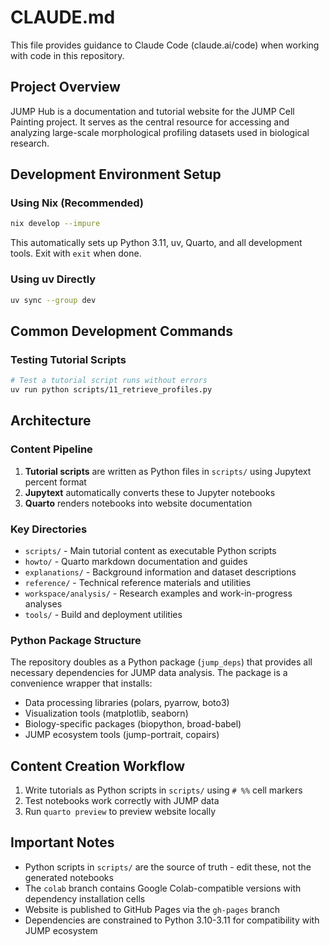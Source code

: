 # CLAUDE.md

This file provides guidance to Claude Code (claude.ai/code) when working with code in this repository.

## Project Overview

JUMP Hub is a documentation and tutorial website for the JUMP Cell Painting project. It serves as the central resource for accessing and analyzing large-scale morphological profiling datasets used in biological research.

## Development Environment Setup

### Using Nix (Recommended)
```bash
nix develop --impure
```
This automatically sets up Python 3.11, uv, Quarto, and all development tools. Exit with `exit` when done.

### Using uv Directly
```bash
uv sync --group dev
```

## Common Development Commands

### Testing Tutorial Scripts
```bash
# Test a tutorial script runs without errors
uv run python scripts/11_retrieve_profiles.py
```

## Architecture

### Content Pipeline
1. **Tutorial scripts** are written as Python files in `scripts/` using Jupytext percent format
2. **Jupytext** automatically converts these to Jupyter notebooks 
3. **Quarto** renders notebooks into website documentation

### Key Directories
- `scripts/` - Main tutorial content as executable Python scripts
- `howto/` - Quarto markdown documentation and guides  
- `explanations/` - Background information and dataset descriptions
- `reference/` - Technical reference materials and utilities
- `workspace/analysis/` - Research examples and work-in-progress analyses
- `tools/` - Build and deployment utilities

### Python Package Structure
The repository doubles as a Python package (`jump_deps`) that provides all necessary dependencies for JUMP data analysis. The package is a convenience wrapper that installs:
- Data processing libraries (polars, pyarrow, boto3)
- Visualization tools (matplotlib, seaborn) 
- Biology-specific packages (biopython, broad-babel)
- JUMP ecosystem tools (jump-portrait, copairs)

## Content Creation Workflow

1. Write tutorials as Python scripts in `scripts/` using `# %%` cell markers
2. Test notebooks work correctly with JUMP data
3. Run `quarto preview` to preview website locally

## Important Notes

- Python scripts in `scripts/` are the source of truth - edit these, not the generated notebooks
- The `colab` branch contains Google Colab-compatible versions with dependency installation cells
- Website is published to GitHub Pages via the `gh-pages` branch
- Dependencies are constrained to Python 3.10-3.11 for compatibility with JUMP ecosystem